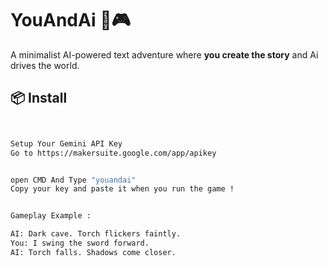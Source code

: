 # YouAndAi 🧠🎮

A minimalist AI-powered text adventure where **you create the story** and Ai drives the world.

## 📦 Install

```bash


Setup Your Gemini API Key
Go to https://makersuite.google.com/app/apikey


open CMD And Type "youandai"
Copy your key and paste it when you run the game !


Gameplay Example :

AI: Dark cave. Torch flickers faintly.
You: I swing the sword forward.
AI: Torch falls. Shadows come closer.
